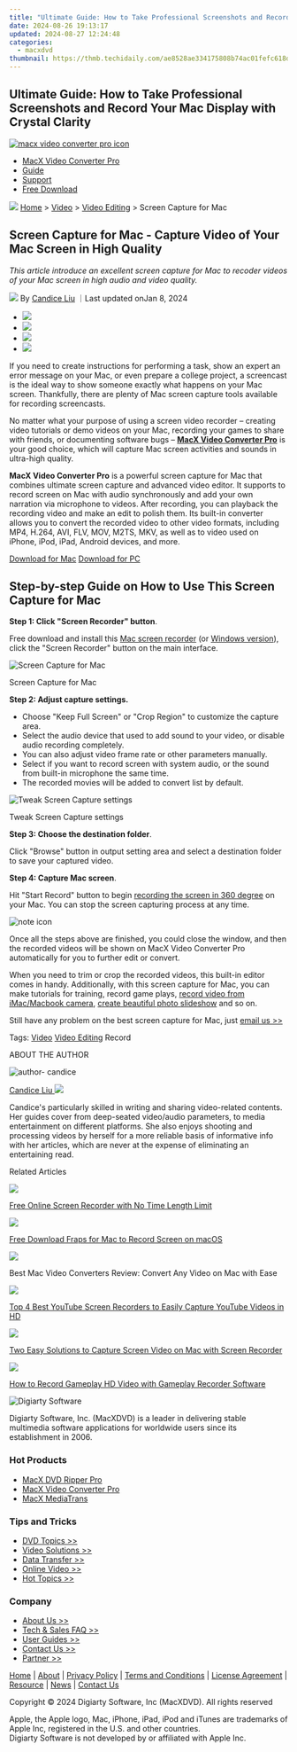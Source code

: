 ```yaml
---
title: "Ultimate Guide: How to Take Professional Screenshots and Record Your Mac Display with Crystal Clarity"
date: 2024-08-26 19:13:17
updated: 2024-08-27 12:24:48
categories:
  - macxdvd
thumbnail: https://thmb.techidaily.com/ae8528ae334175808b74ac01fefc618d6dd771a5548956162285f37bc39ffc3e.jpeg
---
```


## Ultimate Guide: How to Take Professional Screenshots and Record Your Mac Display with Crystal Clarity

[![macx video converter pro icon](https://www.macxdvd.com/mac-dvd-video-converter-how-to/../image-style/new-seo/icon11.png)](https://tools.techidaily.com/macxdvd/products/)

* [MacX Video Converter Pro](https://tools.techidaily.com/macxdvd/products/)
* [Guide](https://tools.techidaily.com/macxdvd/products/)
* [Support](https://tools.techidaily.com/macxdvd/products/)
* [Free Download](https://tools.techidaily.com/macxdvd/products/)



![](https://www.macxdvd.com/mac-dvd-video-converter-how-to/../image-style/new-seo/icon7.png) [Home](https://tools.techidaily.com/macxdvd/products/) \> [Video](https://tools.techidaily.com/macxdvd/products/) \> [Video Editing](https://tools.techidaily.com/macxdvd/products/) \> Screen Capture for Mac

## Screen Capture for Mac \- Capture Video of Your Mac Screen in High Quality



_This article introduce an excellent screen capture for Mac to recoder videos of your Mac screen in high audio and video quality._ 

![](https://www.macxdvd.com/mac-dvd-video-converter-how-to/../image-style/new-seo/icon6.png) By [Candice Liu](https://tools.techidaily.com/macxdvd/products/) ｜Last updated onJan 8, 2024 

* [![](https://www.macxdvd.com/mac-dvd-video-converter-how-to/../image-style/new-seo/share-fa.jpg)](https://www.facebook.com/sharer/sharer.php?u=https://www.macxdvd.com/mac-dvd-video-converter-how-to/screen-capture-for-mac.htm)
* [![](https://www.macxdvd.com/mac-dvd-video-converter-how-to/../image-style/new-seo/share-tw.jpg)](https://twitter.com/intent/tweet?url=https://www.macxdvd.com/mac-dvd-video-converter-how-to/screen-capture-for-mac.htm)
* [![](https://www.macxdvd.com/mac-dvd-video-converter-how-to/../image-style/new-seo/share-email.jpg)](https://www.macxdvd.com/mac-dvd-video-converter-how-to/mailto:info@example.com?&subject=&body=https://www.macxdvd.com/mac-dvd-video-converter-how-to/screen-capture-for-mac.htm)
* [![](https://www.macxdvd.com/mac-dvd-video-converter-how-to/../image-style/new-seo/share-in.jpg)](https://www.linkedin.com/shareArticle?mini=true&url=https://www.macxdvd.com/mac-dvd-video-converter-how-to/screen-capture-for-mac.htm&title=&summary=https://www.macxdvd.com/mac-dvd-video-converter-how-to/screen-capture-for-mac.htm&source=)

If you need to create instructions for performing a task, show an expert an error message on your Mac, or even prepare a college project, a screencast is the ideal way to show someone exactly what happens on your Mac screen. Thankfully, there are plenty of Mac screen capture tools available for recording screencasts.

No matter what your purpose of using a screen video recorder – creating video tutorials or demo videos on your Mac, recording your games to share with friends, or documenting software bugs – [**MacX Video Converter Pro**](https://tools.techidaily.com/macxdvd/products/) is your good choice, which will capture Mac screen activities and sounds in ultra-high quality.

**MacX Video Converter Pro** is a powerful screen capture for Mac that combines ultimate screen capture and advanced video editor. It supports to record screen on Mac with audio synchronously and add your own narration via microphone to videos. After recording, you can playback the recording video and make an edit to polish them. Its built-in converter allows you to convert the recorded video to other video formats, including MP4, H.264, AVI, FLV, MOV, M2TS, MKV, as well as to video used on iPhone, iPod, iPad, Android devices, and more.

[Download for Mac](https://tools.techidaily.com/macxdvd/products/) [Download for PC](https://tools.techidaily.com/macxdvd/products/) 

## Step-by-step Guide on How to Use This Screen Capture for Mac

**Step 1: Click "Screen Recorder" button**.

 Free download and install this [Mac screen recorder](https://tools.techidaily.com/macxdvd/products/) (or [Windows version](https://tools.techidaily.com/macxdvd/products/)), click the "Screen Recorder" button on the main interface.

![Screen Capture for Mac](https://www.macxdvd.com/mac-dvd-video-converter-how-to/article-image/record-m4v-1.jpg) 

Screen Capture for Mac

**Step 2: Adjust capture settings.**

* Choose "Keep Full Screen" or "Crop Region" to customize the capture area.
* Select the audio device that used to add sound to your video, or disable audio recording completely.
* You can also adjust video frame rate or other parameters manually.
* Select if you want to record screen with system audio, or the sound from built-in microphone the same time.
* The recorded movies will be added to convert list by default.

![Tweak Screen Capture settings](https://www.macxdvd.com/mac-dvd-video-converter-how-to/article-image/zxh-mvcp-screen-recorder-070101.png) 

Tweak Screen Capture settings

**Step 3: Choose the destination folder**.

 Click "Browse" button in output setting area and select a destination folder to save your captured video.

**Step 4: Capture Mac screen**.

 Hit "Start Record" button to begin [recording the screen in 360 degree](https://tools.techidaily.com/macxdvd/products/) on your Mac. You can stop the screen capturing process at any time.

![note icon](https://www.macxdvd.com/mac-dvd-video-converter-how-to/../image-style/new-seo/icon0.png)

Once all the steps above are finished, you could close the window, and then the recorded videos will be shown on MacX Video Converter Pro automatically for you to further edit or convert.

When you need to trim or crop the recorded videos, this built-in editor comes in handy. Additionally, with this screen capture for Mac, you can make tutorials for training, record game plays, [record video from iMac/Macbook camera](https://tools.techidaily.com/macxdvd/products/), [create beautiful photo slideshow](https://tools.techidaily.com/macxdvd/products/) and so on.

Still have any problem on the best screen capture for Mac, just [email us >>](https://tools.techidaily.com/macxdvd/products/)

Tags: [Video](https://tools.techidaily.com/macxdvd/products/) [Video Editing](https://tools.techidaily.com/macxdvd/products/) Record 

ABOUT THE AUTHOR

![author- candice](https://www.macxdvd.com/mac-dvd-video-converter-how-to/../image-style/new-seo/candice.png) 

[Candice Liu ![](https://www.macxdvd.com/mac-dvd-video-converter-how-to/../image-style/new-seo/share-in1.jpg)](https://www.linkedin.com/in/candice-liu-444483a3/) 

Candice's particularly skilled in writing and sharing video-related contents. Her guides cover from deep-seated video/audio parameters, to media entertainment on different platforms. She also enjoys shooting and processing videos by herself for a more reliable basis of informative info with her articles, which are never at the expense of eliminating an entertaining read.



Related Articles

![](https://www.macxdvd.com/mac-dvd-video-converter-how-to/../image-style/new-seo/pic7.jpg)

[Free Online Screen Recorder with No Time Length Limit](https://tools.techidaily.com/macxdvd/products/)

![](https://www.macxdvd.com/mac-dvd-video-converter-how-to/../image-style/new-seo/pic6.jpg)

[Free Download Fraps for Mac to Record Screen on macOS](https://tools.techidaily.com/macxdvd/products/)

![](https://www.macxdvd.com/mac-dvd-video-converter-how-to/../image-style/new-seo/pic5.jpg)

 Best Mac Video Converters Review: Convert Any Video on Mac with Ease

![](https://www.macxdvd.com/mac-dvd-video-converter-how-to/../image-style/new-seo/pic4.jpg)

[Top 4 Best YouTube Screen Recorders to Easily Capture YouTube Videos in HD](https://tools.techidaily.com/macxdvd/products/) 

![](https://www.macxdvd.com/mac-dvd-video-converter-how-to/../image-style/new-seo/pic3.jpg)

[Two Easy Solutions to Capture Screen Video on Mac with Screen Recorder](https://tools.techidaily.com/macxdvd/products/) 

![](https://www.macxdvd.com/mac-dvd-video-converter-how-to/../image-style/new-seo/pic2.jpg)

[How to Record Gameplay HD Video with Gameplay Recorder Software](https://tools.techidaily.com/macxdvd/products/) 



![Digiarty Software](https://www.macxdvd.com/mac-dvd-video-converter-how-to/../icon/logo.png) 

Digiarty Software, Inc. (MacXDVD) is a leader in delivering stable multimedia software applications for worldwide users since its establishment in 2006.

### Hot Products

* [MacX DVD Ripper Pro](https://tools.techidaily.com/macxdvd/products/)
* [MacX Video Converter Pro](https://tools.techidaily.com/macxdvd/products/)
* [MacX MediaTrans](https://tools.techidaily.com/macxdvd/products/)

### Tips and Tricks

* [DVD Topics >>](https://tools.techidaily.com/macxdvd/products/)
* [Video Solutions >>](https://tools.techidaily.com/macxdvd/products/)
* [Data Transfer >>](https://tools.techidaily.com/macxdvd/products/)
* [Online Video >>](https://tools.techidaily.com/macxdvd/products/)
* [Hot Topics >>](https://tools.techidaily.com/macxdvd/products/)

### Company

* [About Us >>](https://tools.techidaily.com/macxdvd/products/)
* [Tech & Sales FAQ >>](https://tools.techidaily.com/macxdvd/products/)
* [User Guides >>](https://tools.techidaily.com/macxdvd/products/)
* [Contact Us >>](https://tools.techidaily.com/macxdvd/products/)
* [Partner >>](https://tools.techidaily.com/macxdvd/products/)



[Home](https://tools.techidaily.com/macxdvd/products/) | [About](https://tools.techidaily.com/macxdvd/products/) | [Privacy Policy](https://tools.techidaily.com/macxdvd/products/) | [Terms and Conditions](https://tools.techidaily.com/macxdvd/products/) | [License Agreement](https://tools.techidaily.com/macxdvd/products/) | [Resource](https://tools.techidaily.com/macxdvd/products/) | [News](https://tools.techidaily.com/macxdvd/products/) | [Contact Us](https://tools.techidaily.com/macxdvd/products/)

Copyright © 2024 Digiarty Software, Inc (MacXDVD). All rights reserved

Apple, the Apple logo, Mac, iPhone, iPad, iPod and iTunes are trademarks of Apple Inc, registered in the U.S. and other countries.  
 Digiarty Software is not developed by or affiliated with Apple Inc.

<ins class="adsbygoogle"
     style="display:block"
     data-ad-format="autorelaxed"
     data-ad-client="ca-pub-7571918770474297"
     data-ad-slot="1223367746"></ins>



<ins class="adsbygoogle"
     style="display:block"
     data-ad-client="ca-pub-7571918770474297"
     data-ad-slot="8358498916"
     data-ad-format="auto"
     data-full-width-responsive="true"></ins>
